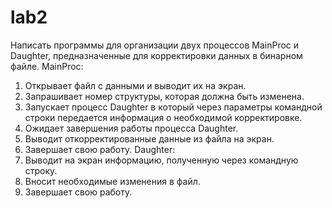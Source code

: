 # lab2
Написать программы для организации двух процессов MainProc и Daughter, предназначенные для корректировки данных в бинарном файле.
MainProc:
1. Открывает файл с данными и выводит их на экран.
2. Запрашивает номер структуры, которая должна быть изменена.
3. Запускает процесс Daughter в который через параметры командной строки передается информация о необходимой корректировке.
4. Ожидает завершения работы процесса Daughter.
5. Выводит откорректированные данные из файла на экран.
6. Завершает свою работу.
Daughter:
1. Выводит на экран информацию, полученную через командную строку.
2. Вносит необходимые изменения в файл.
3. Завершает свою работу.
